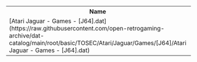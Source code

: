 <table>
<tr><th>Name</th><th>Size</th></tr>
<tr><td>
[Atari Jaguar - Games - [J64].dat](https://raw.githubusercontent.com/open-retrogaming-archive/dat-catalog/main/root/basic/TOSEC/Atari/Jaguar/Games/[J64]/Atari Jaguar - Games - [J64].dat)
</td><td>38866</td></tr>
</table>
